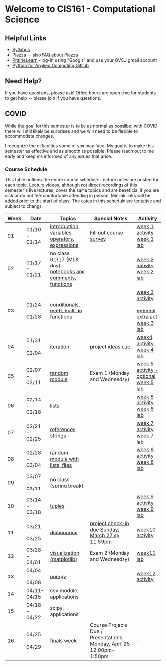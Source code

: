 # Welcome to CIS161 - Computational Science

## Helpful Links
* [Syllabus](syllabus.md)
* [Piazza](https://www.piazza.com/gvsu/winter2022/cis161/home) -- also [FAQ about Piazza](piazza-faq.md)
* [PrairieLearn](https://www.prairielearn.org/pl/course_instance/129003) - log-in
  using "Google" and use your GVSU gmail account
* [Python for Applied Computing Github](https://github.com/eecarrier/python-for-applied-computing)

## Need Help?
If you have questions, please ask!  Office hours are open time for students
to get help -- please join if you have questions.

## COVID
While the goal for this semester is to be as normal as possilbe,
with COVID there will still likely be
surprises and we will need to be flexible to accommodate changes.

I recognize the difficulties some of you may face.
My goal is to make this semester as effective and as smooth
as possible.  Please reach out to me early and keep me informed
of any issues that arise.

### Course Schedule
This table outlines the entire course schedule.  Lecture notes are
posted for each topic.  Lecture videos, although not direct recordings
of this semester's live lectures, cover the same topics and are beneficial
if you are sick or do not feel comfortable attending in person.
Minilab links will be added prior to the start of class.  The dates in this
schedule are tentative and subject to change.

| Week | Date          | Topics | Special Notes | Activity |
| ---- | ------------- | ------ | --------- | ------- |
|  01  | 01/10 - 01/14 | [introduction, variables, operators, expressions](https://www.prairielearn.org/pl/course_instance/129003/assessment/2316030) | [Fill out course survey](https://forms.gle/4CKxEucnGFiHCFHu9) | [week 1 activity](https://www.prairielearn.org/pl/course_instance/129003/assessment/2316000) <br> [week 1 lab](https://www.prairielearn.org/pl/course_instance/129003/assessment/2316422) |
|  02  | 01/17 - 01/21 | no class 01/17 (MLK day) <br> [notebooks and comments, functions](https://www.prairielearn.org/pl/course_instance/129003/assessment/2316476) |  | [week 2 activity](https://www.prairielearn.org/pl/course_instance/129003/assessment/2316475) <br> [week 2 lab](https://www.prairielearn.org/pl/course_instance/129003/assessment/2316753) |
|  03  | 01/24 - 01/28 | [conditionals, math, built-in functions](https://www.prairielearn.org/pl/course_instance/129003/assessment/2316761) | | [week 3 activity](https://www.prairielearn.org/pl/course_instance/129003/assessment/2316760) <br><br> [optional extra act](https://www.prairielearn.org/pl/course_instance/129003/assessment/2316904) <br> [week 3 lab](https://www.prairielearn.org/pl/course_instance/129003/assessment/2316965) |
|  04  | 01/31 - 02/04 | [iteration](https://www.prairielearn.org/pl/course_instance/129003/assessment/2316979) | [project ideas due](https://www.prairielearn.org/pl/course_instance/129003/assessment/2317030) | [week4 activity](https://www.prairielearn.org/pl/course_instance/129003/assessment/2316978) <br> [week 4 lab](https://www.prairielearn.org/pl/course_instance/129003/assessment/2317108) |
|  05  | 02/07 - 02/11 | [random module](https://www.prairielearn.org/pl/course_instance/129003/assessment/2317122) | Exam 1 (Monday and Wednesday) | [week 5 activity - optional](https://www.prairielearn.org/pl/course_instance/129003/assessment/2317121) <br> [week 5 lab](https://www.prairielearn.org/pl/course_instance/129003/assessment/2317294) |
|  06  | 02/14 - 02/18 | [lists](https://www.prairielearn.org/pl/course_instance/129003/assessment/2317330) | | [week 6 activity](https://www.prairielearn.org/pl/course_instance/129003/assessment/2317329) <br> [week 6 lab](https://www.prairielearn.org/pl/course_instance/129003/assessment/2317547) |
|  07  | 02/21 - 02/25 | [references, strings](https://www.prairielearn.org/pl/course_instance/129003/assessment/2317557) | | [week 7 activity](https://www.prairielearn.org/pl/course_instance/129003/assessment/2317556) <br> [week 7 lab](https://www.prairielearn.org/pl/course_instance/129003/assessment/2317656) |
|  08  | 02/28 - 03/04 | [random module with lists, files](https://www.prairielearn.org/pl/course_instance/129003/assessment/2317671) | | [week 8 activity](https://www.prairielearn.org/pl/course_instance/129003/assessment/2317670) <br> [week 8 lab](https://www.prairielearn.org/pl/course_instance/129003/assessment/2317739) |
|  09  | 03/07 - 03/11 | no class (spring break) | | |
|  10  | 03/14 - 03/18 | [tuples](https://www.prairielearn.org/pl/course_instance/129003/assessment/2317808) |  | [week 9 activity](https://www.prairielearn.org/pl/course_instance/129003/assessment/2317807) <br> [week 9 lab](https://www.prairielearn.org/pl/course_instance/129003/assessment/2317922) |
|  11  | 03/21 - 03/25 | [dictionaries](https://www.prairielearn.org/pl/course_instance/129003/assessment/2317929) | [project check-in due Sunday, March 27 @ 11:59pm](https://www.prairielearn.org/pl/course_instance/129003/assessment/2317928)  | [week10 activity](https://www.prairielearn.org/pl/course_instance/129003/assessment/2317927) |
|  12  | 03/28 - 04/01 | [visualization (matplotlib)](https://www.prairielearn.org/pl/course_instance/129003/assessment/2318162) | Exam 2 (Monday and Wednesday) | [week11 lab](https://www.prairielearn.org/pl/course_instance/129003/assessment/2318204) |
|  13  | 04/04 - 04/08 | [numpy](https://www.prairielearn.org/pl/course_instance/129003/assessment/2318243) |  | [week12 activity](https://www.prairielearn.org/pl/course_instance/129003/assessment/2318241)  |
|  14  | 04/11- 04/15 | csv module, applications |  | |
|  15  | 04/18 - 04/22 | scipy, applications | | |
|  16  | 04/25 - 04/29 | finals week | Course Projects Due / Presentations Monday, April 25 12:00pm-1:50pm | - |
